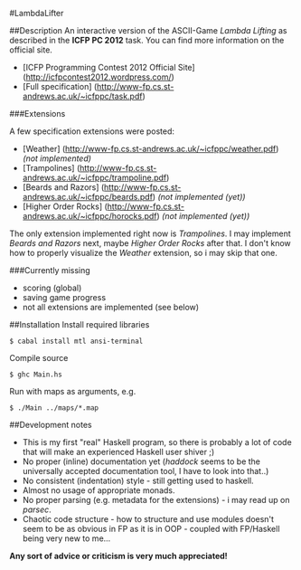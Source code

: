 #LambdaLifter

##Description
An interactive version of the ASCII-Game *Lambda Lifting* as described in the **ICFP PC 2012** task.
You can find more information on the official site.

- [ICFP Programming Contest 2012 Official Site] (http://icfpcontest2012.wordpress.com/)
- [Full specification] (http://www-fp.cs.st-andrews.ac.uk/~icfppc/task.pdf)

###Extensions

A few specification extensions were posted:
- [Weather] (http://www-fp.cs.st-andrews.ac.uk/~icfppc/weather.pdf) *(not implemented)*
- [Trampolines] (http://www-fp.cs.st-andrews.ac.uk/~icfppc/trampoline.pdf)
- [Beards and Razors] (http://www-fp.cs.st-andrews.ac.uk/~icfppc/beards.pdf) *(not implemented (yet))*
- [Higher Order Rocks] (http://www-fp.cs.st-andrews.ac.uk/~icfppc/horocks.pdf) *(not implemented (yet))*

The only extension implemented right now is *Trampolines*.
I may implement *Beards and Razors* next, maybe *Higher Order Rocks* after that. 
I don't know how to properly visualize the *Weather* extension, so i may skip that one.

###Currently missing
- scoring (global)
- saving game progress
- not all extensions are implemented (see below)

##Installation
Install required libraries

    $ cabal install mtl ansi-terminal

Compile source

    $ ghc Main.hs

Run with maps as arguments, e.g.

    $ ./Main ../maps/*.map


##Development notes
- This is my first "real" Haskell program, so there is probably a lot of code that will make an experienced Haskell user shiver ;)
- No proper (inline) documentation yet (*haddock* seems to be the universally accepted documentation tool, I have to look into that..)
- No consistent (indentation) style - still getting used to haskell.
- Almost no usage of appropriate monads.
- No proper parsing (e.g. metadata for the extensions) - i may read up on *parsec*.
- Chaotic code structure - how to structure and use modules doesn't seem to be as obvious in FP as it is in OOP - coupled with FP/Haskell being very new to me...

**Any sort of advice or criticism is very much appreciated!**